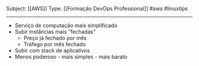 Subject: [[AWS]] 
Type: [[Formação DevOps Professional]]  #aws  #linuxtips 

---
- Serviço de computação mais simplificado
- Subir instâncias mais "fechadas"
	- Preço já fechado por mês 
	- Tráfego por mês fechado
- Subir com stack de aplicativos
- Menos poderoso - mais simples - mais barato